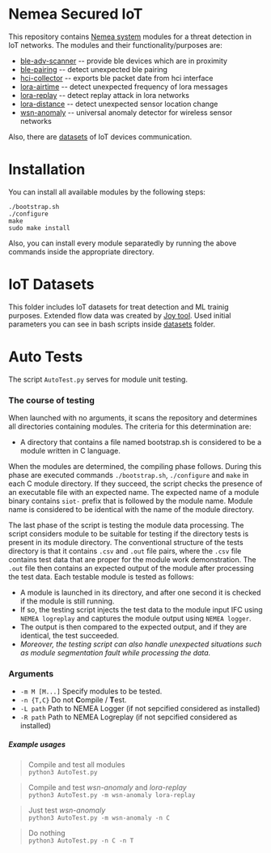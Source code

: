 # Nemea Secured IoT 

This repository contains [Nemea system](https://github.com/CESNET/Nemea) modules for a threat detection in IoT networks. The modules and their functionality/purposes are:
 * [ble-adv-scanner](ble-adv-scanner) -- provide ble devices which are in proximity
 * [ble-pairing](ble-pairing) -- detect unexpected ble pairing
 * [hci-collector](hci-collector) -- exports ble packet date from hci interface
 * [lora-airtime](lora-airtime) -- detect unexpected frequency of lora messages
 * [lora-replay](lora-replay) -- detect replay attack in lora networks
 * [lora-distance](lora-distance) -- detect unexpected sensor location change
 * [wsn-anomaly](wsn-anomaly-testable) -- universal anomaly detector for wireless sensor networks

Also, there are [datasets](#iot-datasets) of IoT devices communication.

# Installation

You can install all available modules by the following steps: 

```
./bootstrap.sh
./configure
make
sudo make install
```

Also, you can install every module separatedly by running the above commands inside the appropriate directory.

# IoT Datasets
This folder includes IoT datasets for treat detection and ML trainig purposes. Extended flow data was created by [Joy tool](https://github.com/cisco/joy). Used initial parameters you can see in bash scripts inside [datasets](datasets) folder.

# Auto Tests
The script `AutoTest.py` serves for module unit testing.

### The course of testing

When launched with no arguments, it scans the repository and determines all directories containing modules. The criteria for this determination are: 
* A directory that contains a file named bootstrap.sh is considered to be a module written in C language.

When the modules are determined, the compiling phase follows. During this phase 
are executed commands `./bootstrap.sh`, `./configure` and `make` in each C module 
directory. If they succeed, the script checks the presence of an executable file 
with an expected name. The expected name of a module binary contains `siot-` prefix 
that is followed by the module name. Module name is considered to be identical with 
the name of the module directory. 

The last phase of the script is testing the module data processing. The script considers module to be suitable for testing if the directory tests is present in its module directory. The conventional structure of the tests directory is that it contains `.csv` and `.out` file pairs, where the `.csv` file contains test data that are proper for the module work demonstration. The `.out` file then contains an expected output of the module after processing the test data. Each testable module is tested as follows: 
 * A module is launched in its directory, and after one second it is checked if the module is still running. 
 * If so, the testing script injects the test data to the module input IFC using `NEMEA logreplay` and captures the module output using `NEMEA logger`. 
 * The output is then compared to the expected output, and if they are identical, the test succeeded. 
 * _Moreover, the testing script can also handle unexpected situations such as module segmentation fault while processing the data._
 
 ### Arguments
 - `-m M [M...]`      Specify modules to be tested.
 - `-n {T,C}`         Do not **C**ompile / **T**est.
 - `-L path`         Path to NEMEA Logger (if not sepcified considered as installed)
 - `-R path`         Path to NEMEA Logreplay (if not sepcified considered as installed)
 
 ##### Example usages
 > Compile and test all modules  <br/>
 >`python3 AutoTest.py`

 > Compile and test _wsn-anomaly_ and _lora-replay_  <br/>
 >`python3 AutoTest.py -m wsn-anomaly lora-replay`
 
 > Just test _wsn-anomaly_ <br/>
 >`python3 AutoTest.py -m wsn-anomaly -n C`
 
 > Do nothing <br/>
 >`python3 AutoTest.py -n C -n T`